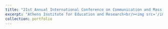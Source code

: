 ```yaml
---
title: "21st Annual International Conference on Communication and Mass Media"
excerpt: "Athens Institute for Education and Research<br/><img src='/images/symps.jpeg'>"
collection: portfolio
---
```

